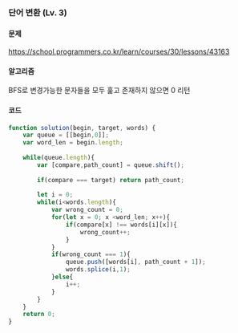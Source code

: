 ### 단어 변환 (Lv. 3)

#### 문제
https://school.programmers.co.kr/learn/courses/30/lessons/43163

#### 알고리즘
BFS로 변경가능한 문자들을 모두 훑고 존재하지 않으면 0 리턴 

#### 코드
```js
function solution(begin, target, words) {
    var queue = [[begin,0]];
    var word_len = begin.length;
    
    while(queue.length){
        var [compare,path_count] = queue.shift();
        
        if(compare === target) return path_count;
        
        let i = 0;
        while(i<words.length){
            var wrong_count = 0;
            for(let x = 0; x <word_len; x++){
                if(compare[x] !== words[i][x]){
                    wrong_count++;
                }
            }
            if(wrong_count === 1){
                queue.push([words[i], path_count + 1]);
                words.splice(i,1);
            }else{
                i++;
            }
        }
    }
    return 0;
}
```
